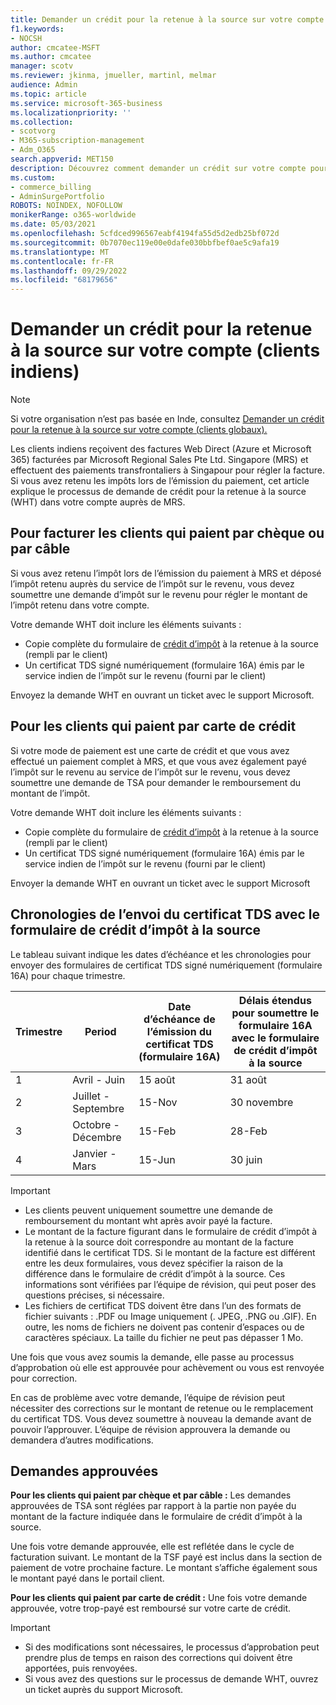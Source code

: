 ```yaml
---
title: Demander un crédit pour la retenue à la source sur votre compte (clients indiens)
f1.keywords:
- NOCSH
author: cmcatee-MSFT
ms.author: cmcatee
manager: scotv
ms.reviewer: jkinma, jmueller, martinl, melmar
audience: Admin
ms.topic: article
ms.service: microsoft-365-business
ms.localizationpriority: ''
ms.collection:
- scotvorg
- M365-subscription-management
- Adm_O365
search.appverid: MET150
description: Découvrez comment demander un crédit sur votre compte pour la retenue à la source que vous avez payée. Cet article s’applique uniquement aux clients en Inde.
ms.custom:
- commerce_billing
- AdminSurgePortfolio
ROBOTS: NOINDEX, NOFOLLOW
monikerRange: o365-worldwide
ms.date: 05/03/2021
ms.openlocfilehash: 5cfdced996567eabf4194fa55d5d2edb25bf072d
ms.sourcegitcommit: 0b7070ec119e00e0dafe030bbfbef0ae5c9afa19
ms.translationtype: MT
ms.contentlocale: fr-FR
ms.lasthandoff: 09/29/2022
ms.locfileid: "68179656"
---
```

# <a name="request-a-credit-for-withholding-tax-on-your-account-india-customers"></a>Demander un crédit pour la retenue à la source sur votre compte (clients indiens)

> [!NOTE]
>
> Si votre organisation n’est pas basée en Inde, consultez [Demander un crédit pour la retenue à la source sur votre compte (clients globaux).](withholding-tax-credit-global.md)

Les clients indiens reçoivent des factures Web Direct (Azure et Microsoft 365) facturées par Microsoft Regional Sales Pte Ltd. Singapore (MRS) et effectuent des paiements transfrontaliers à Singapour pour régler la facture. Si vous avez retenu les impôts lors de l’émission du paiement, cet article explique le processus de demande de crédit pour la retenue à la source (WHT) dans votre compte auprès de MRS.

## <a name="for-invoice-pay-customers-who-pay-by-check-or-wire"></a>Pour facturer les clients qui paient par chèque ou par câble

Si vous avez retenu l’impôt lors de l’émission du paiement à MRS et déposé l’impôt retenu auprès du service de l’impôt sur le revenu, vous devez soumettre une demande d’impôt sur le revenu pour régler le montant de l’impôt retenu dans votre compte.

Votre demande WHT doit inclure les éléments suivants :

- Copie complète du formulaire de [crédit d’impôt](https://download.microsoft.com/download/a/2/a/a2a35969-2d54-4faa-ba41-6a50525eba70/WHT%20Credit%20Form%20-%20India.docx) à la retenue à la source (rempli par le client)
- Un certificat TDS signé numériquement (formulaire 16A) émis par le service indien de l’impôt sur le revenu (fourni par le client)

Envoyez la demande WHT en ouvrant un ticket avec le support Microsoft.

## <a name="for-customers-who-pay-by-credit-card"></a>Pour les clients qui paient par carte de crédit

Si votre mode de paiement est une carte de crédit et que vous avez effectué un paiement complet à MRS, et que vous avez également payé l’impôt sur le revenu au service de l’impôt sur le revenu, vous devez soumettre une demande de TSA pour demander le remboursement du montant de l’impôt.

Votre demande WHT doit inclure les éléments suivants :

- Copie complète du formulaire de [crédit d’impôt](https://download.microsoft.com/download/a/2/a/a2a35969-2d54-4faa-ba41-6a50525eba70/WHT%20Credit%20Form%20-%20India.docx) à la retenue à la source (rempli par le client)
- Un certificat TDS signé numériquement (formulaire 16A) émis par le service indien de l’impôt sur le revenu (fourni par le client)

Envoyer la demande WHT en ouvrant un ticket avec le support Microsoft

## <a name="timelines-to-submit-the-tds-certificate-together-with-the-withholding-tax-credit-form"></a>Chronologies de l’envoi du certificat TDS avec le formulaire de crédit d’impôt à la source

Le tableau suivant indique les dates d’échéance et les chronologies pour envoyer des formulaires de certificat TDS signé numériquement (formulaire 16A) pour chaque trimestre.

| Trimestre | Period | Date d’échéance de l’émission du certificat TDS (formulaire 16A) | Délais étendus pour soumettre le formulaire 16A avec le formulaire de crédit d’impôt à la source |
|-|-|-|-|
| 1 | Avril - Juin | 15 août | 31 août |
| 2 | Juillet - Septembre | 15-Nov | 30 novembre |
| 3 | Octobre - Décembre | 15-Feb | 28-Feb |
| 4 | Janvier - Mars | 15-Jun | 30 juin |

> [!IMPORTANT]
>
> - Les clients peuvent uniquement soumettre une demande de remboursement du montant wht après avoir payé la facture.
> - Le montant de la facture figurant dans le formulaire de crédit d’impôt à la retenue à la source doit correspondre au montant de la facture identifié dans le certificat TDS. Si le montant de la facture est différent entre les deux formulaires, vous devez spécifier la raison de la différence dans le formulaire de crédit d’impôt à la source. Ces informations sont vérifiées par l’équipe de révision, qui peut poser des questions précises, si nécessaire.
> - Les fichiers de certificat TDS doivent être dans l’un des formats de fichier suivants : .PDF ou Image uniquement (. JPEG, .PNG ou .GIF). En outre, les noms de fichiers ne doivent pas contenir d’espaces ou de caractères spéciaux. La taille du fichier ne peut pas dépasser 1 Mo.

Une fois que vous avez soumis la demande, elle passe au processus d’approbation où elle est approuvée pour achèvement ou vous est renvoyée pour correction.

En cas de problème avec votre demande, l’équipe de révision peut nécessiter des corrections sur le montant de retenue ou le remplacement du certificat TDS. Vous devez soumettre à nouveau la demande avant de pouvoir l’approuver. L’équipe de révision approuvera la demande ou demandera d’autres modifications.

## <a name="approved-requests"></a>Demandes approuvées

**Pour les clients qui paient par chèque et par câble :** Les demandes approuvées de TSA sont réglées par rapport à la partie non payée du montant de la facture indiquée dans le formulaire de crédit d’impôt à la source.

Une fois votre demande approuvée, elle est reflétée dans le cycle de facturation suivant. Le montant de la TSF payé est inclus dans la section de paiement de votre prochaine facture. Le montant s’affiche également sous le montant payé dans le portail client.

**Pour les clients qui paient par carte de crédit :** Une fois votre demande approuvée, votre trop-payé est remboursé sur votre carte de crédit.

> [!IMPORTANT]
>
> - Si des modifications sont nécessaires, le processus d’approbation peut prendre plus de temps en raison des corrections qui doivent être apportées, puis renvoyées.
> - Si vous avez des questions sur le processus de demande WHT, ouvrez un ticket auprès du support Microsoft.
